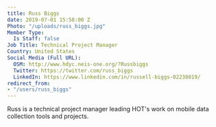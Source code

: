 ```yaml
---
title: Russ Biggs
date: 2019-07-01 15:58:00 Z
Photo: "/uploads/russ_biggs.jpg"
Member Type:
  Is Staff: false
Job Title: Technical Project Manager
Country: United States
Social Media (Full URL):
  OSM: http://www.hdyc.neis-one.org/?Russbiggs
  Twitter: https://twitter.com/russ_biggs
  LinkedIn: https://www.linkedin.com/in/russell-biggs-02238019/
redirect_from:
- "/users/russ_biggs"
---
```


Russ is a technical project manager leading HOT's work on mobile data collection tools and projects.